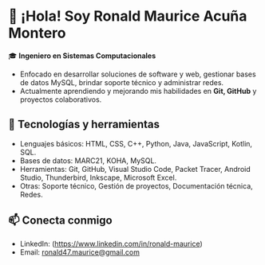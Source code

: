 # 👋 ¡Hola! Soy Ronald Maurice Acuña Montero

🎓 **Ingeniero en Sistemas Computacionales**  
- Enfocado en desarrollar soluciones de software y web, gestionar bases de datos MySQL, brindar soporte técnico y administrar redes.
- Actualmente aprendiendo y mejorando mis habilidades en **Git, GitHub** y proyectos colaborativos.

## 🔧 Tecnologías y herramientas
- Lenguajes básicos: HTML, CSS, C++, Python, Java, JavaScript, Kotlin, SQL.
- Bases de datos: MARC21, KOHA, MySQL.
- Herramientas: Git, GitHub, Visual Studio Code, Packet Tracer, Android Studio, Thunderbird, Inkscape, Microsoft Excel.
- Otras: Soporte técnico, Gestión de proyectos, Documentación técnica, Redes.

## 📫 Conecta conmigo
- LinkedIn: (https://www.linkedin.com/in/ronald-maurice)  
- Email: ronald47.maurice@gmail.com
